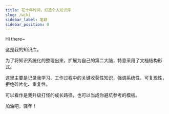 ```yaml
---
title: 花十年时间，打造个人知识库
slug: /wiki
sidebar_label: 笔耕
sidebar_position: 0
---
```


Hi there~

这是我的知识库。

为了将知识系统化的整理出来，扩展为自己的第二大脑，特意采用了文档结构形式。

这里主要是记录我学习、工作过程中的关键收获性知识，强调系统性、可复现性，拒绝碎片化、重复性。

可以看作是我升级打怪的成长路径，也可以当成你避坑参考的模板。

加油吧，骚年！
